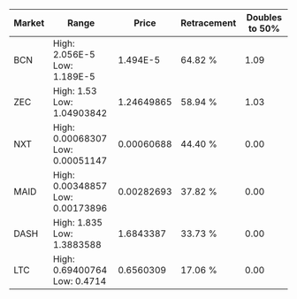 | Market | Range | Price| Retracement | Doubles to 50% |
| --- | --- | --- | --- | --- |
| BCN | High: 2.056E-5<br />Low: 1.189E-5 | 1.494E-5 | 64.82 % | 1.09 |
| ZEC | High: 1.53<br />Low: 1.04903842 | 1.24649865 | 58.94 % | 1.03 |
| NXT | High: 0.00068307<br />Low: 0.00051147 | 0.00060688 | 44.40 % | 0.00 |
| MAID | High: 0.00348857<br />Low: 0.00173896 | 0.00282693 | 37.82 % | 0.00 |
| DASH | High: 1.835<br />Low: 1.3883588 | 1.6843387 | 33.73 % | 0.00 |
| LTC | High: 0.69400764<br />Low: 0.4714 | 0.6560309 | 17.06 % | 0.00 |
